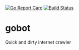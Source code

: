 [![Go Report Card](https://goreportcard.com/badge/github.com/akurilov/gobot)](https://goreportcard.com/report/github.com/akurilov/gobot)
[![Build Status](https://api.cirrus-ci.com/github/akurilov/gobot.svg)](https://cirrus-ci.com/github/akurilov/gobot)
# gobot
Quick and dirty internet crawler
